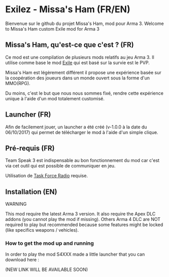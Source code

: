 # Exilez - Missa's Ham (FR/EN)

Bienvenue sur le github du projet Missa's Ham, mod pour Arma 3.
Welcome to Missa's Ham custom Exile mod for Arma 3

## Missa's Ham, qu'est-ce que c'est ? (FR)

Ce mod est une compilation de plusieurs mods relatifs au jeu Arma 3.
Il utilise comme base le mod [Exile](http://www.exilemod.com) qui est basé sur la survie est le PVP.

Missa's Ham est légèrement différent il propose une expérience basée sur la coopération des joueurs dans un monde ouvert sous la forme d'un MMO(RPG).

Du moins, c'est le but que nous nous sommes fixé, rendre cette expérience unique à l'aide d'un mod totalement customisé.

## Launcher (FR)

Afin de facilement jouer, un launcher a été créé (v-1.0.0 à la date du 06/10/2017) qui permet de télécharger le mod à l'aide d'un simple clique.

## Pré-requis (FR)

Team Speak 3 est indispensable au bon fonctionnement du mod car c'est via cet outil qui est possible de communiquer en jeu.

Utilisation de [Task Force Radio](http://radio.task-force.ru/en) requise.

## Installation (EN)

WARNING

This mod require the latest Arma 3 version.
It also require the Apex DLC addons (you cannot play the mod if missing).
Others Arma 4 DLC are NOT required to play but recommended because some features might be locked (like specifics weapons / vehicles).

### How to get the mod up and running

In order to play the mod S4XXX made a little launcher that you can download here :

(NEW LINK WILL BE AVAILABLE SOON)